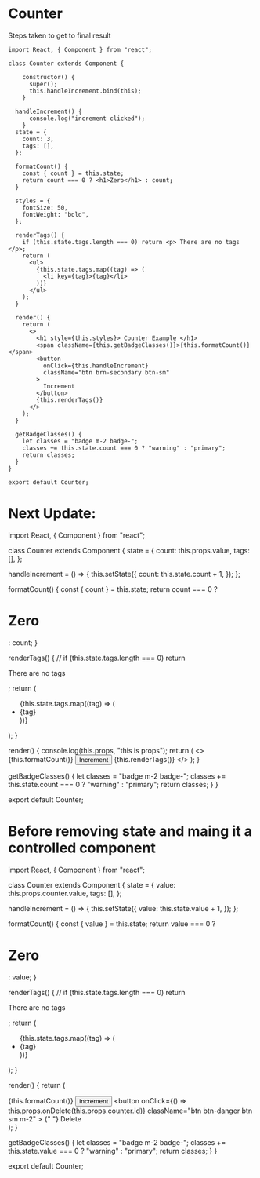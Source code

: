 # Counter

Steps taken to get to final result

```
import React, { Component } from "react";

class Counter extends Component {

    constructor() {
      super();
      this.handleIncrement.bind(this);
    }

  handleIncrement() {
      console.log("increment clicked");
    }
  state = {
    count: 3,
    tags: [],
  };

  formatCount() {
    const { count } = this.state;
    return count === 0 ? <h1>Zero</h1> : count;
  }

  styles = {
    fontSize: 50,
    fontWeight: "bold",
  };

  renderTags() {
    if (this.state.tags.length === 0) return <p> There are no tags </p>;
    return (
      <ul>
        {this.state.tags.map((tag) => (
          <li key={tag}>{tag}</li>
        ))}
      </ul>
    );
  }

  render() {
    return (
      <>
        <h1 style={this.styles}> Counter Example </h1>
        <span className={this.getBadgeClasses()}>{this.formatCount()}</span>
        <button
          onClick={this.handleIncrement}
          className="btn brn-secondary btn-sm"
        >
          Increment
        </button>
        {this.renderTags()}
      </>
    );
  }

  getBadgeClasses() {
    let classes = "badge m-2 badge-";
    classes += this.state.count === 0 ? "warning" : "primary";
    return classes;
  }
}

export default Counter;
```

# Next Update:

import React, { Component } from "react";

class Counter extends Component {
  state = {
    count: this.props.value,
    tags: [],
  };

  handleIncrement = () => {
    this.setState({
      count: this.state.count + 1,
    });
  };

  formatCount() {
    const { count } = this.state;
    return count === 0 ? <h1>Zero</h1> : count;
  }

  renderTags() {
    // if (this.state.tags.length === 0) return <p> There are no tags </p>;
    return (
      <ul>
        {this.state.tags.map((tag) => (
          <li key={tag}>{tag}</li>
        ))}
      </ul>
    );
  }

  render() {
    console.log(this.props, "this is props");
    return (
      <>
        <span className={this.getBadgeClasses()}>{this.formatCount()}</span>
        <button
          onClick={this.handleIncrement}
          className="btn brn-secondary btn-sm"
        >
          Increment
        </button>
        {this.renderTags()}
      </>
    );
  }

  getBadgeClasses() {
    let classes = "badge m-2 badge-";
    classes += this.state.count === 0 ? "warning" : "primary";
    return classes;
  }
}

export default Counter;

# Before removing state and maing it a controlled component

import React, { Component } from "react";

class Counter extends Component {
  state = {
    value: this.props.counter.value,
    tags: [],
  };

  handleIncrement = () => {
    this.setState({
      value: this.state.value + 1,
    });
  };

  formatCount() {
    const { value } = this.state;
    return value === 0 ? <h1>Zero</h1> : value;
  }

  renderTags() {
    // if (this.state.tags.length === 0) return <p> There are no tags </p>;
    return (
      <ul>
        {this.state.tags.map((tag) => (
          <li key={tag}>{tag}</li>
        ))}
      </ul>
    );
  }

  render() {
    return (
      <div>
        <span className={this.getBadgeClasses()}>{this.formatCount()}</span>
        <button
          onClick={this.handleIncrement}
          className="btn btn-secondary btn-sm"
        >
          Increment
        </button>
        <button
          onClick={() => this.props.onDelete(this.props.counter.id)}
          className="btn btn-danger btn sm m-2"
        >
          {" "}
          Delete
        </button>
      </div>
    );
  }

  getBadgeClasses() {
    let classes = "badge m-2 badge-";
    classes += this.state.value === 0 ? "warning" : "primary";
    return classes;
  }
}

export default Counter;
